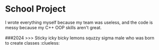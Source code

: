# School Project
I wrote everything myself because my team was useless, and the code is messy because my C++ OOP skills aren't great.
<br />
<br />
###2024 >>> Sticky icky bicky lemons squzzy sigma male who was born to create classes :clueless:
